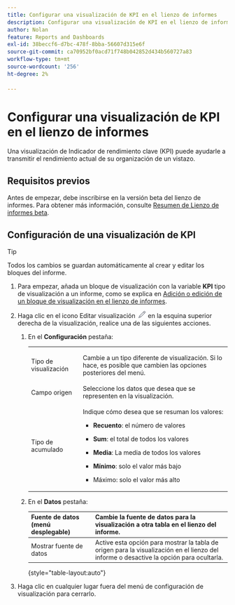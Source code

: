 ```yaml
---
title: Configurar una visualización de KPI en el lienzo de informes
description: Configurar una visualización de KPI en el lienzo de informes
author: Nolan
feature: Reports and Dashboards
exl-id: 38beccf6-d7bc-478f-8bba-56607d315e6f
source-git-commit: ca70952bf0acd71f748b042852d434b560727a83
workflow-type: tm+mt
source-wordcount: '256'
ht-degree: 2%

---
```



# Configurar una visualización de KPI en el lienzo de informes

Una visualización de Indicador de rendimiento clave (KPI) puede ayudarle a transmitir el rendimiento actual de su organización de un vistazo.

## Requisitos previos

Antes de empezar, debe inscribirse en la versión beta del lienzo de informes. Para obtener más información, consulte [Resumen de Lienzo de informes beta](/help/quicksilver/product-announcements/betas/canvas-dashboards-beta/reporting-canvas-beta-overview.md).

## Configuración de una visualización de KPI

>[!TIP]
>
>Todos los cambios se guardan automáticamente al crear y editar los bloques del informe.

1. Para empezar, añada un bloque de visualización con la variable **KPI** tipo de visualización a un informe, como se explica en [Adición o edición de un bloque de visualización en el lienzo de informes](../../../reports-and-dashboards/reporting-canvas/visualization-blocks/add-or-edit-report-visualization.md).

1. Haga clic en el icono Editar visualización ![](assets/edit-icon.png) en la esquina superior derecha de la visualización, realice una de las siguientes acciones.

   1. En el **Configuración** pestaña:

      <table style="table-layout:auto">
       <col>
       <col>
       <tbody>
        <tr>
         <td role="rowheader">Tipo de visualización</td>
         <td><p>Cambie a un tipo diferente de visualización. Si lo hace, es posible que cambien las opciones posteriores del menú.</p></td>
        </tr>
        <tr>
         <td role="rowheader">Campo origen</td>
         <td>Seleccione los datos que desea que se representen en la visualización.</td>
        </tr>
        <tr>
         <td role="rowheader">Tipo de acumulado</td>
         <td><p> Indique cómo desea que se resuman los valores:</p>
          <ul>
           <li><p><b>Recuento</b>: el número de valores</p></li>
           <li><p><b>Sum</b>: el total de todos los valores </p></li>
           <li><p><b>Media</b>: La media de todos los valores</p></li>
           <li><p><b>Mínimo</b>: solo el valor más bajo</p></li>
           <li><p>Máximo: solo el valor más alto</p></li>
          </ul></td>
        </tr>
       </tbody>
      </table>

   1. En el **Datos** pestaña:

      | Fuente de datos (menú desplegable) | Cambie la fuente de datos para la visualización a otra tabla en el lienzo del informe. |
      |---|---|
      | Mostrar fuente de datos | Active esta opción para mostrar la tabla de origen para la visualización en el lienzo del informe o desactive la opción para ocultarla. |

      {style="table-layout:auto"}

      <!--   
      NOLAN-FLAG: convert table to html. 
      -->

1. Haga clic en cualquier lugar fuera del menú de configuración de visualización para cerrarlo.
